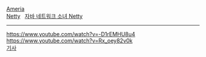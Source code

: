 [Ameria](https://www.google.co.kr/search?newwindow=1&rlz=1C1MSNA_enKR702KR702&ei=TcHyWYjCNceW0gSX5ougDg&q=armeria+%EC%82%AC%EC%9A%A9&oq=armeria+%EC%82%AC%EC%9A%A9&gs_l=psy-ab.3...4913.6155.0.6232.8.7.1.0.0.0.123.600.4j2.6.0....0...1.1j4.64.psy-ab..3.4.295...0j0i30k1.0.wc8MTwC_O2Y)  
[Netty](https://www.google.co.kr/search?newwindow=1&rlz=1C1MSNA_enKR702KR702&q=netty+%ED%94%84%EB%A1%9C%EC%A0%9D%ED%8A%B8&sa=X&ved=0ahUKEwjMibLujZDXAhWKU7wKHTUND-M4ChDVAgh2KAg&biw=1014&bih=740)  
[자바 네트워크 소녀 Netty](http://www.kyobobook.co.kr/product/detailViewKor.laf?ejkGb=KOR&mallGb=KOR&barcode=9788968482243&orderClick=LAG&Kc=#N)  

- - -

https://www.youtube.com/watch?v=-D1rEMHU8u4  
https://www.youtube.com/watch?v=Rx_oey82v0k  
[기사](http://news.kukinews.com/news/article.html?no=91185)
